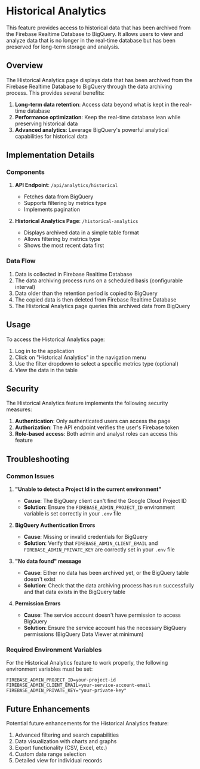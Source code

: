 # Historical Analytics

This feature provides access to historical data that has been archived from the Firebase Realtime Database to BigQuery. It allows users to view and analyze data that is no longer in the real-time database but has been preserved for long-term storage and analysis.

## Overview

The Historical Analytics page displays data that has been archived from the Firebase Realtime Database to BigQuery through the data archiving process. This provides several benefits:

1. **Long-term data retention**: Access data beyond what is kept in the real-time database
2. **Performance optimization**: Keep the real-time database lean while preserving historical data
3. **Advanced analytics**: Leverage BigQuery's powerful analytical capabilities for historical data

## Implementation Details

### Components

1. **API Endpoint**: `/api/analytics/historical`

   - Fetches data from BigQuery
   - Supports filtering by metrics type
   - Implements pagination

2. **Historical Analytics Page**: `/historical-analytics`
   - Displays archived data in a simple table format
   - Allows filtering by metrics type
   - Shows the most recent data first

### Data Flow

1. Data is collected in Firebase Realtime Database
2. The data archiving process runs on a scheduled basis (configurable interval)
3. Data older than the retention period is copied to BigQuery
4. The copied data is then deleted from Firebase Realtime Database
5. The Historical Analytics page queries this archived data from BigQuery

## Usage

To access the Historical Analytics page:

1. Log in to the application
2. Click on "Historical Analytics" in the navigation menu
3. Use the filter dropdown to select a specific metrics type (optional)
4. View the data in the table

## Security

The Historical Analytics feature implements the following security measures:

1. **Authentication**: Only authenticated users can access the page
2. **Authorization**: The API endpoint verifies the user's Firebase token
3. **Role-based access**: Both admin and analyst roles can access this feature

## Troubleshooting

### Common Issues

1. **"Unable to detect a Project Id in the current environment"**

   - **Cause**: The BigQuery client can't find the Google Cloud Project ID
   - **Solution**: Ensure the `FIREBASE_ADMIN_PROJECT_ID` environment variable is set correctly in your `.env` file

2. **BigQuery Authentication Errors**

   - **Cause**: Missing or invalid credentials for BigQuery
   - **Solution**: Verify that `FIREBASE_ADMIN_CLIENT_EMAIL` and `FIREBASE_ADMIN_PRIVATE_KEY` are correctly set in your `.env` file

3. **"No data found" message**

   - **Cause**: Either no data has been archived yet, or the BigQuery table doesn't exist
   - **Solution**: Check that the data archiving process has run successfully and that data exists in the BigQuery table

4. **Permission Errors**
   - **Cause**: The service account doesn't have permission to access BigQuery
   - **Solution**: Ensure the service account has the necessary BigQuery permissions (BigQuery Data Viewer at minimum)

### Required Environment Variables

For the Historical Analytics feature to work properly, the following environment variables must be set:

```
FIREBASE_ADMIN_PROJECT_ID=your-project-id
FIREBASE_ADMIN_CLIENT_EMAIL=your-service-account-email
FIREBASE_ADMIN_PRIVATE_KEY="your-private-key"
```

## Future Enhancements

Potential future enhancements for the Historical Analytics feature:

1. Advanced filtering and search capabilities
2. Data visualization with charts and graphs
3. Export functionality (CSV, Excel, etc.)
4. Custom date range selection
5. Detailed view for individual records
